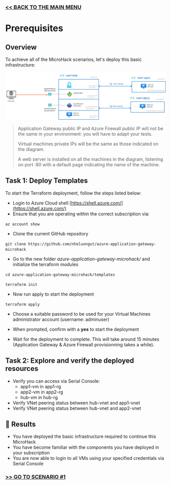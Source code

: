 ### [<< BACK TO THE MAIN MENU](https://github.com/nholuongut/azure-application-gateway-microhack)

# Prerequisites

## Overview

To achieve all of the MicroHack scenarios, let's deploy this basic infrastructure:

![image](docs/basic_infrastructure.png)

> Application Gateway public IP and Azure Firewall public IP will not be the same in your environment: you will have to adapt your tests.
> 
> Virtual machines private IPs will be the same as those indicated on the diagram.
>
> A web server is installed on all the machines in the diagram, listening on port :80 with a default page indicating the name of the machine.

## Task 1: Deploy Templates

To start the Terraform deployment, follow the steps listed below:

- Login to Azure Cloud shell [https://shell.azure.com/](https://shell.azure.com/)
- Ensure that you are operating within the correct subscription via:

`az account show`

- Clone the current GitHub repository 

`git clone https://github.com/nholuongut/azure-application-gateway-microhack`

- Go to the new folder *azure-application-gateway-microhack/* and initialize the terraform modules

`cd azure-application-gateway-microhack/templates`

`terraform init`

- Now run apply to start the deployment 

`terraform apply`

- Choose a suitable password to be used for your Virtual Machines administrator account (username: adminuser)

- When prompted, confirm with a **yes** to start the deployment

- Wait for the deployment to complete. This will take around 15 minutes (Application Gateway & Azure Firewall provisionning takes a while).


## Task 2: Explore and verify the deployed resources

* Verify you can access via Serial Console:
  * app1-vm in app1-rg
  * app2-vm in app2-rg
  * hub-vm in hub-rg
* Verify VNet peering status between hub-vnet and app1-vnet 
* Verify VNet peering status between hub-vnet and app2-vnet


## 🏁 Results
* You have deployed the basic infrastructure required to continue this MicroHack
* You have become familiar with the components you have deployed in your subscription
* You are now able to login to all VMs using your specified credentials via Serial Console


### [>> GO TO SCENARIO #1](https://github.com/nholuongut/azure-application-gateway-microhack/blob/main/1-scenario.md) 

